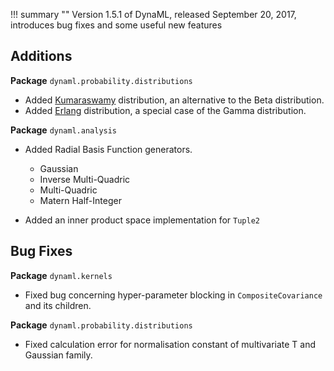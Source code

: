 !!! summary ""
    Version 1.5.1 of DynaML, released September 20, 2017, introduces bug fixes and some useful new features
    
## Additions

**Package** `dynaml.probability.distributions`

 - Added [Kumaraswamy](https://en.wikipedia.org/wiki/Kumaraswamy_distribution) distribution, an alternative to the Beta distribution.
 - Added [Erlang](https://en.wikipedia.org/wiki/Erlang_distribution) distribution, a special case of the Gamma distribution.

**Package** `dynaml.analysis`

 - Added Radial Basis Function generators.
    * Gaussian 
    * Inverse Multi-Quadric
    * Multi-Quadric
    * Matern Half-Integer

 - Added an inner product space implementation for `Tuple2`

## Bug Fixes

**Package** `dynaml.kernels`

 - Fixed bug concerning hyper-parameter blocking in `CompositeCovariance` and its children.

**Package** `dynaml.probability.distributions`

 - Fixed calculation error for normalisation constant of multivariate T and Gaussian family.